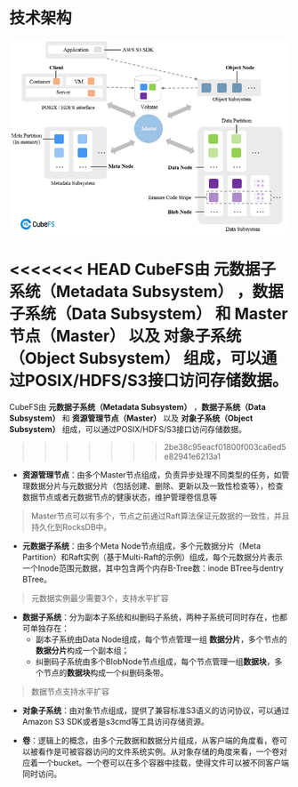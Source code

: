 # 技术架构

![arc](../pic/cfs-arch-ec.png)

<<<<<<< HEAD
CubeFS由 **元数据子系统（Metadata Subsystem）** ，**数据子系统（Data Subsystem）** 和 **Master节点（Master）** 以及 **对象子系统（Object Subsystem）** 组成，可以通过POSIX/HDFS/S3接口访问存储数据。
=======
CubeFS由 **元数据子系统（Metadata Subsystem）** ，**数据子系统（Data Subsystem）** 和 **资源管理节点（Master）** 以及 **对象子系统（Object Subsystem）** 组成，可以通过POSIX/HDFS/S3接口访问存储数据。
>>>>>>> 2be38c95eacf01800f003ca6ed5e82941e6213a1

- **资源管理节点**：由多个Master节点组成，负责异步处理不同类型的任务，如管理数据分片与元数据分片（包括创建、删除、更新以及一致性检查等），检查数据节点或者元数据节点的健康状态，维护管理卷信息等

> Master节点可以有多个，节点之前通过Raft算法保证元数据的一致性，并且持久化到RocksDB中。

- **元数据子系统**：由多个Meta Node节点组成，多个元数据分片（Meta Partition）和Raft实例（基于Multi-Raft的示例）组成，每个元数据分片表示一个Inode范围元数据，其中包含两个内存B-Tree数：inode BTree与dentry BTree。

> 元数据实例最少需要3个，支持水平扩容

- **数据子系统**：分为副本子系统和纠删码子系统，两种子系统可同时存在，也都可单独存在：
    - 副本子系统由Data Node组成，每个节点管理一组 **数据分片**，多个节点的**数据分片**构成一个副本组；
    - 纠删码子系统由多个BlobNode节点组成，每个节点管理一组**数据块**，多个节点的**数据块**构成一个纠删码条带。

> 数据节点支持水平扩容

- **对象子系统**：由对象节点组成，提供了兼容标准S3语义的访问协议，可以通过Amazon S3 SDK或者是s3cmd等工具访问存储资源。

- **卷**：逻辑上的概念，由多个元数据和数据分片组成，从客户端的角度看，卷可以被看作是可被容器访问的文件系统实例。从对象存储的角度来看，一个卷对应着一个bucket。一个卷可以在多个容器中挂载，使得文件可以被不同客户端同时访问。
